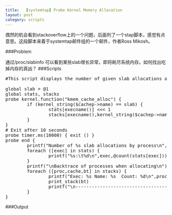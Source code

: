 ```yaml
---
title:   [systemtap] Probe Kernel Memory Allocation
layout: post
category: scripts
---
```


偶然的机会看到stackoverflow上的一个问题，后面列了一个stap脚本，感觉有点意思。这段脚本来着于systemtap邮件组的一个邮件，作者Ross Mikosh。

###Problem

通过/proc/slabinfo 可以看到某些slab增长异常，即将耗尽系统内存。如何找出吃掉内存的真凶？
###Scripts

<script src="https://google-code-prettify.googlecode.com/svn/loader/run_prettify.js?lang=cc&skin=sunburst"></script>
<pre class="prettyprint">
#This script displays the number of given slab allocations and the backtraces leading up to it. 

global slab = @1
global stats, stacks
probe kernel.function("kmem_cache_alloc") {
        if (kernel_string($cachep->name) == slab) {
                stats[execname()] <<< 1
                stacks[execname(),kernel_string($cachep->name),backtrace()] <<< 1
        }   
}
# Exit after 10 seconds
probe timer.ms(10000) { exit () }
probe end {
        printf("Number of %s slab allocations by process\n", slab)
        foreach ([exec] in stats) {
                printf("%s:\t%d\n",exec,@count(stats[exec]))
        }   
        printf("\nBacktrace of processes when allocating\n")
        foreach ([proc,cache,bt] in stacks) {
                printf("Exec: %s Name: %s  Count: %d\n",proc,cache,@count(stacks[proc,cache,bt]))
                print_stack(bt)
                printf("\n-------------------------------------------------------\n\n")
        }
}
</pre>
###Output
